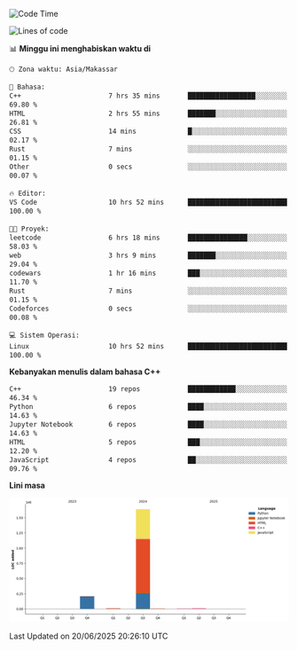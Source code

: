<!--START_SECTION:waka-->
![Code Time](http://img.shields.io/badge/Code%20Time-286%20hrs%2024%20mins-blue)

![Lines of code](https://img.shields.io/badge/Sejak%20Hello%20World%20aku%20telah%20menulis-1.9%20million%20baris%20kode-blue)

📊 **Minggu ini menghabiskan waktu di** 

```text
🕑︎ Zona waktu: Asia/Makassar

💬 Bahasa: 
C++                      7 hrs 35 mins       █████████████████░░░░░░░░   69.80 % 
HTML                     2 hrs 55 mins       ███████░░░░░░░░░░░░░░░░░░   26.81 % 
CSS                      14 mins             █░░░░░░░░░░░░░░░░░░░░░░░░   02.17 % 
Rust                     7 mins              ░░░░░░░░░░░░░░░░░░░░░░░░░   01.15 % 
Other                    0 secs              ░░░░░░░░░░░░░░░░░░░░░░░░░   00.07 % 

🔥 Editor: 
VS Code                  10 hrs 52 mins      █████████████████████████   100.00 % 

🐱‍💻 Proyek: 
leetcode                 6 hrs 18 mins       ███████████████░░░░░░░░░░   58.03 % 
web                      3 hrs 9 mins        ███████░░░░░░░░░░░░░░░░░░   29.04 % 
codewars                 1 hr 16 mins        ███░░░░░░░░░░░░░░░░░░░░░░   11.70 % 
Rust                     7 mins              ░░░░░░░░░░░░░░░░░░░░░░░░░   01.15 % 
Codeforces               0 secs              ░░░░░░░░░░░░░░░░░░░░░░░░░   00.08 % 

💻 Sistem Operasi: 
Linux                    10 hrs 52 mins      █████████████████████████   100.00 % 
```

**Kebanyakan menulis dalam bahasa C++** 

```text
C++                      19 repos            ████████████░░░░░░░░░░░░░   46.34 % 
Python                   6 repos             ████░░░░░░░░░░░░░░░░░░░░░   14.63 % 
Jupyter Notebook         6 repos             ████░░░░░░░░░░░░░░░░░░░░░   14.63 % 
HTML                     5 repos             ███░░░░░░░░░░░░░░░░░░░░░░   12.20 % 
JavaScript               4 repos             ██░░░░░░░░░░░░░░░░░░░░░░░   09.76 % 
```



**Lini masa**

![Lines of Code chart](https://raw.githubusercontent.com/yusuf601/yusuf601/main/assets/bar_graph.png)


 Last Updated on 20/06/2025 20:26:10 UTC
<!--END_SECTION:waka-->

